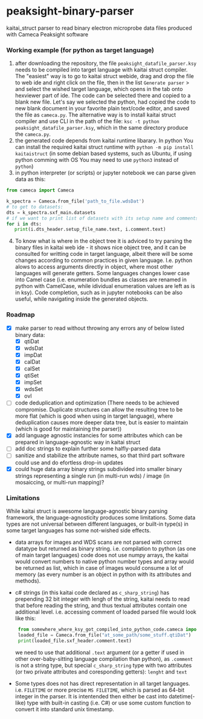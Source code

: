 # peaksight-binary-parser
kaitai_struct parser to read binary electron microprobe data files produced with Cameca Peaksight software

### Working example (for python as target language)
1. after downloading the repository, the file `peaksight_datafile_parser.ksy` needs to be compiled into target language with kaitai struct compiler.
   The "easiest" way is to go to kaitai struct webide, drag and drop the file to  web ide and right click on the file, then in the list `Generate parser` > and select the wished target language, which opens in the tab onto hexviewer part of ide. The code can be selected there and copied to a blank new file.
   Let's say we selected the python, had copied the code to new blank document in your favorite plain text/code editor, and saved the file as `cameca.py`.
   The alternative way is to install kaitai struct compiler and use CLI in the path of the file:
   `ksc -t python peaksight_datafile_parser.ksy`, which in the same directory produce the `cameca.py`.
2. the generated code depends from kaitai runtime libarary. In python You can install the required kaitai struct runtime with `python -m pip install kaitaistruct` (in some debian based systems, such as Ubuntu, if using python comming with OS You may need to use `python3` instead of `python`)
3. in python interpreter (or scripts) or jupyter notebook we can parse given data as this:
  ```python
  from cameca import Cameca
  
  k_spectra = Cameca.from_file('path_to_file.wdsDat')
  # to get to datasets:
  dts = k_spectra.sxf_main.datasets
  # if we want to print list of datasets with its setup name and comments:
  for i in dts:
     print(i.dts_header.setup_file_name.text, i.comment.text)
  ```
4. To know what is where in the object tree it is adviced to try parsing the binary files in kaitai web ide - it shows nice object tree, and it can be consulted for writting code in target language, albeit there will be some changes according to common practices in given language. I.e. python alows to access arguments directly in object, where most other languages will generate getters. Some languages changes lower case into Camel case (i.e. enumeration bundles as classes are renamed in python with CamelCase, while idividual enumeration values are left as is in ksy). Code completion, such as in jupyter notebooks can be also useful, while navigating inside the generated objects.

### Roadmap

- [x] make parser to read without throwing any errors any of below listed binary data:
  - [x] qtiDat
  - [x] wdsDat
  - [x] impDat
  - [x] calDat
  - [x] calSet
  - [x] qtiSet
  - [x] impSet
  - [x] wdsSet
  - [x] ovl
- [ ] code deduplication and optimization (There needs to be achieved compromise. Duplicate structures can allow the resulting tree to be more flat (which is good when using in target language), where deduplication causes more deeper data tree, but is easier to maintain (which is good for maintaining the parser)) 
- [x] add language agnostic instancies for some attributes which can be prepared in language-agnostic way in kaitai struct
- [ ] add doc strings to explain further some halfly-parsed data
- [ ] sanitize and stabilize the attribute names, so that third part software could use and do efortless drop-in updates
- [x] could huge data array binary strings subdivided into smaller binary strings representing a single run (in multi-run wds) / image (in mosaiccing, or multi-run mapping)?

### Limitations

While kaitai struct is awesome language-agnostic binary parsing framework, the language-agnosticity produces some limitations. Some data types are not universal between different languages, or built-in type(s) in some target languages has some not-wished side effects.
- data arrays for images and WDS scans are not parsed with correct datatype but returned as binary string. i.e. compilation to python (as one of main target languages) code does not use numpy arrays, the kaitai would convert numbers to native python number types and array would be returned as list, which in case of images would consume a lot of memory (as every number is an object in python with its attributes and methods).
- c# strings (in this kaitai code declared as `c_sharp_string`) has prepending 32 bit integer with lengh of the string, kaitai needs to read that before reading the string, and thus textual attributes contain one additional level. i.e. accessing comment of loaded parsed file would look like this: 

  ```python
   from somewhere_where_ksy_got_compiled_into_python_code.cameca import Cameca
   loaded_file = Cameca.from_file("at_some_path/some_stuff.qtiDat")
   print(loaded_file.sxf_header.comment.text)
  ```
  we need to use that additional `.text` argument (or a getter if used in other over-baby-sitting language compilation than python), as `.comment` is not a string type, but special `c_sharp_string` type with two attributes (or two private attributes and coresponding getters): `lenght` and `text`
- Some types does not has direct representation in all target languages. i.e. `FILETIME` or more precise `MS FILETIME`, which is parsed as 64-bit integer in the parser. It is intentended then either be cast into datetime(-like) type with built-in casting (i.e. C#) or use some custom function to convert it into standard unix timestamp.
